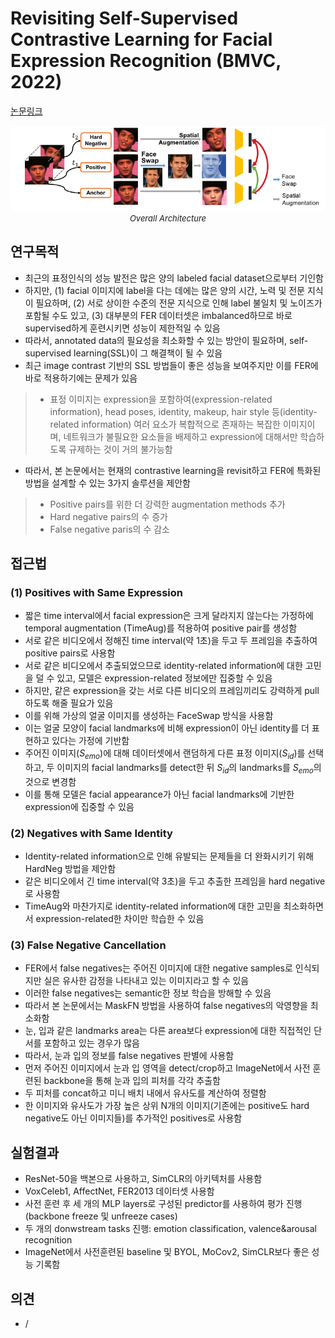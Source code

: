 # Revisiting Self-Supervised Contrastive Learning for Facial Expression Recognition (BMVC, 2022)

[논문링크](https://arxiv.org/abs/2210.03853)

<p align="center">
    <img width="600" alt='fig1' src="../img/shu2022revisiting.png?raw=true"></br>
    <em><font size=2>Overall Architecture</font></em>
</p>

## 연구목적
- 최근의 표정인식의 성능 발전은 많은 양의 labeled facial dataset으로부터 기인함
- 하지만, (1) facial 이미지에 label을 다는 데에는 많은 양의 시간, 노력 및 전문 지식이 필요하며, (2) 서로 상이한 수준의 전문 지식으로 인해 label 불일치 및 노이즈가 포함될 수도 있고, (3) 대부분의 FER 데이터셋은 imbalanced하므로 바로 supervised하게 훈련시키면 성능이 제한적일 수 있음
- 따라서, annotated data의 필요성을 최소화할 수 있는 방안이 필요하며, self-supervised learning(SSL)이 그 해결책이 될 수 있음
- 최근 image contrast 기반의 SSL 방법들이 좋은 성능을 보여주지만 이를 FER에 바로 적용하기에는 문제가 있음
> - 표정 이미지는 expression을 포함하여(expression-related information), head poses, identity, makeup, hair style 등(identity-related information) 여러 요소가 복합적으로 존재하는 복잡한 이미지이며, 네트워크가 불필요한 요소들을 배제하고 expression에 대해서만 학습하도록 규제하는 것이 거의 불가능함
- 따라서, 본 논문에서는 현재의 contrastive learning을 revisit하고 FER에 특화된 방법을 설계할 수 있는 3가지 솔루션을 제안함
> - Positive pairs를 위한 더 강력한 augmentation methods 추가
> - Hard negative pairs의 수 증가
> - False negative paris의 수 감소

## 접근법
### (1) Positives with Same Expression
- 짧은 time interval에서 facial expression은 크게 달라지지 않는다는 가정하에 temporal augmentation (TimeAug)를 적용하여 positive pair를 생성함
- 서로 같은 비디오에서 정해진 time interval(약 1초)을 두고 두 프레임을 추출하여 positive pairs로 사용함
- 서로 같은 비디오에서 추출되었으므로 identity-related information에 대한 고민을 덜 수 있고, 모델은 expression-related 정보에만 집중할 수 있음
- 하지만, 같은 expression을 갖는 서로 다른 비디오의 프레임끼리도 강력하게 pull하도록 해줄 필요가 있음
- 이를 위해 가상의 얼굴 이미지를 생성하는 FaceSwap 방식을 사용함
- 이는 얼굴 모양이 facial landmarks에 비해 expression이 아닌 identity를 더 표현하고 있다는 가정에 기반함
- 주어진 이미지($S_{emo}$)에 대해 데이터셋에서 랜덤하게 다른 표정 이미지($S_{id}$)를 선택하고, 두 이미지의 facial landmarks를 detect한 뒤 $S_{id}$의 landmarks를 $S_{emo}$의 것으로 변경함
- 이를 통해 모델은 facial appearance가 아닌 facial landmarks에 기반한 expression에 집중할 수 있음

### (2) Negatives with Same Identity
- Identity-related information으로 인해 유발되는 문제들을 더 완화시키기 위해 HardNeg 방법을 제안함
- 같은 비디오에서 긴 time interval(약 3초)을 두고 추출한 프레임을 hard negative로 사용함
- TimeAug와 마찬가지로 identity-related information에 대한 고민을 최소화하면서 expression-related한 차이만 학습한 수 있음

### (3) False Negative Cancellation
- FER에서 false negatives는 주어진 이미지에 대한 negative samples로 인식되지만 실은 유사한 감정을 나타내고 있는 이미지라고 할 수 있음
- 이러한 false negatives는 semantic한 정보 학습을 방해할 수 있음
- 따라서 본 논문에서는 MaskFN 방법을 사용하여 false negatives의 악영향을 최소화함
- 눈, 입과 같은 landmarks area는 다른 area보다 expression에 대한 직접적인 단서를 포함하고 있는 경우가 많음
- 따라서, 눈과 입의 정보를 false negatives 판별에 사용함
- 먼저 주어진 이미지에서 눈과 입 영역을 detect/crop하고 ImageNet에서 사전 훈련된 backbone을 통해 눈과 입의 피처를 각각 추출함
- 두 피처를 concat하고 미니 배치 내에서 유사도를 계산하여 정렬함
- 한 이미지와 유사도가 가장 높은 상위 N개의 이미지(기존에는 positive도 hard negative도 아닌 이미지들)를 추가적인 positives로 사용함

## 실험결과
- ResNet-50을 백본으로 사용하고, SimCLR의 아키텍처를 사용함 
- VoxCeleb1, AffectNet, FER2013 데이터셋 사용함
- 사전 훈련 후 세 개의 MLP layers로 구성된 predictor를 사용하여 평가 진행 (backbone freeze 및 unfreeze cases)
- 두 개의 donwstream tasks 진행: emotion classification, valence&arousal recognition
- ImageNet에서 사전훈련된 baseline 및 BYOL, MoCov2, SimCLR보다 좋은 성능 기록함

## 의견
- /